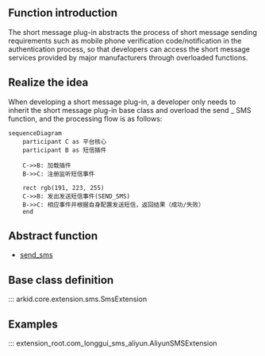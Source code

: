 ## Function introduction

The short message plug-in abstracts the process of short message sending requirements such as mobile phone verification code/notification in the authentication process, so that developers can access the short message services provided by major manufacturers through overloaded functions.

## Realize the idea
When developing a short message plug-in, a developer only needs to inherit the short message plug-in base class and overload the send _ SMS function, and the processing flow is as follows:

```mermaid
sequenceDiagram
    participant C as 平台核心
    participant B as 短信插件
    
    C->>B: 加载插件
    B->>C: 注册监听短信事件

    rect rgb(191, 223, 255)
    C->>B: 发出发送短信事件(SEND_SMS)
    B->>C: 相应事件并根据自身配置发送短信，返回结果（成功/失败）
    end

```

## Abstract function

* [send_sms](#arkid.core.extension.sms.SmsExtension.send_sms)

## Base class definition

::: arkid.core.extension.sms.SmsExtension
    
## Examples

::: extension_root.com_longgui_sms_aliyun.AliyunSMSExtension
